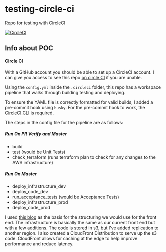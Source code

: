 # testing-circle-ci
Repo for testing with CircleCI

[![CircleCI](https://circleci.com/gh/twebber90/testing-circle-ci.svg?style=svg)](https://circleci.com/gh/twebber90/testing-circle-ci)

## Info about POC

#### Circle CI
With a GitHub account you should be able to set up a CircleCI account. I can give you access to see this repo [on circle CI](https://circleci.com/gh/twebber90/workflows/testing-circle-ci) if you are unable.

Using the `config.yml` inside the `.circleci` folder, this repo has a workspace pipeline that walks through building testing and deploying.

To ensure the YAML file is correctly formatted for valid builds, I added a pre-commit hook using `husky`. For the pre-commit hook to work, the [CircleCI CLI](https://circleci.com/docs/2.0/local-cli/#quick-installation) is required.

The steps in the config file for the pipeline are as follows:
##### Run On PR Verify and Master
* build
* test (would be Unit Tests)
* check_terraform (runs terraform plan to check for any changes to the AWS infrastructure)
##### Run On Master
* deploy_infrastructure_dev
* deploy_code_dev
* run_acceptance_tests (would be Acceptance Tests)
* deploy_infrastructure_prod
* deploy_code_prod

I used [this blog](https://rangle.io/blog/frontend-app-in-aws-with-terraform/) as the basis for the structuring we would use for the front end. The infrastructure is basically the same as our current front end but with a few additions. The code is stored in s3, but I've added replication to another region. I also created a CloudFront Distribution to serve up the s3 code. CloudFront allows for caching at the edge to help improve performance and reduce latency.
